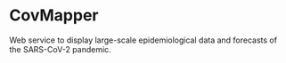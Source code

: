 # CovMapper
Web service to display large-scale epidemiological data and forecasts of the SARS-CoV-2 pandemic.
